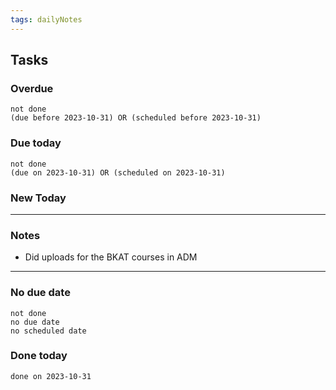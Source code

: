 ```yaml
---
tags: dailyNotes
---
```

## Tasks
### Overdue
```tasks
not done
(due before 2023-10-31) OR (scheduled before 2023-10-31)
```

### Due today
```tasks
not done
(due on 2023-10-31) OR (scheduled on 2023-10-31)
```

### New Today

----
### Notes
- Did uploads for the BKAT courses in ADM

----
### No due date
```tasks
not done
no due date
no scheduled date
```

### Done today
```tasks
done on 2023-10-31
```
